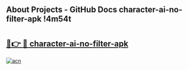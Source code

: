 ## About Projects - GitHub Docs character-ai-no-filter-apk !4m54t

# <h2><a href="https://andorid.site?title=character-ai-no-filter-apk&ref=19M">🔗👉 🔴 character-ai-no-filter-apk</a></h2>

[![acn](https://github.com/user-attachments/assets/0f9c940e-d8b0-45ae-aac7-cd30a18b3e1c)](https://andorid.site?title=character-ai-no-filter-apk&ref=19M)
